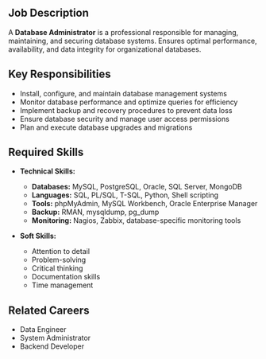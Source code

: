 ## Job Description
A **Database Administrator** is a professional responsible for managing, maintaining, and securing database systems. Ensures optimal performance, availability, and data integrity for organizational databases.

## Key Responsibilities
- Install, configure, and maintain database management systems
- Monitor database performance and optimize queries for efficiency
- Implement backup and recovery procedures to prevent data loss
- Ensure database security and manage user access permissions
- Plan and execute database upgrades and migrations

## Required Skills
- **Technical Skills:**
  - **Databases:** MySQL, PostgreSQL, Oracle, SQL Server, MongoDB
  - **Languages:** SQL, PL/SQL, T-SQL, Python, Shell scripting
  - **Tools:** phpMyAdmin, MySQL Workbench, Oracle Enterprise Manager
  - **Backup:** RMAN, mysqldump, pg_dump
  - **Monitoring:** Nagios, Zabbix, database-specific monitoring tools

- **Soft Skills:**
  - Attention to detail
  - Problem-solving
  - Critical thinking
  - Documentation skills
  - Time management

## Related Careers
- Data Engineer
- System Administrator
- Backend Developer
